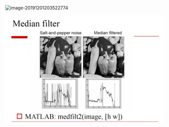 ![image-20191201203522774](readme\filter-04-00-图示)





![image-20191201203612289](readme\filter-04-00-去除椒盐噪声.png)